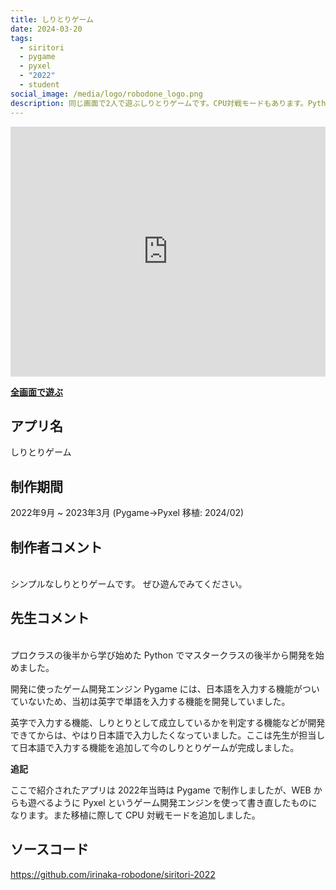 ```yaml
---
title: しりとりゲーム
date: 2024-03-20
tags:
  - siritori
  - pygame
  - pyxel
  - "2022"
  - student
social_image: /media/logo/robodone_logo.png
description: 同じ画面で2人で遊ぶしりとりゲームです。CPU対戦モードもあります。Python で Pygame というゲーム開発エンジンを使って開発したものを、WEBアプリ化するために Pyxel に移植したものです。
---
```


<iframe src="https://irinaka-robodone.github.io/siritori-2022/siritori-2022" width="100%" height="400px" frameborder="0" scrolling="no"></iframe>

<b>[全画面で遊ぶ](https://irinaka-robodone.github.io/siritori-2022/siritori-2022)</b>

## アプリ名
しりとりゲーム

## 制作期間
2022年9月 ~ 2023年3月 (Pygame→Pyxel 移植: 2024/02)

## 制作者コメント
<br>
シンプルなしりとりゲームです。
ぜひ遊んでみてください。

## 先生コメント
<br>
プロクラスの後半から学び始めた Python でマスタークラスの後半から開発を始めました。

開発に使ったゲーム開発エンジン Pygame には、日本語を入力する機能がついていないため、当初は英字で単語を入力する機能を開発していました。

英字で入力する機能、しりとりとして成立しているかを判定する機能などが開発できてからは、やはり日本語で入力したくなっていました。ここは先生が担当して日本語で入力する機能を追加して今のしりとりゲームが完成しました。

<b>追記</b>

ここで紹介されたアプリは 2022年当時は Pygame で制作しましたが、WEB からも遊べるように Pyxel というゲーム開発エンジンを使って書き直したものになります。また移植に際して CPU 対戦モードを追加しました。

## ソースコード
https://github.com/irinaka-robodone/siritori-2022